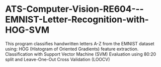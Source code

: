 # ATS-Computer-Vision-RE604---EMNIST-Letter-Recognition-with-HOG-SVM
This program classifies handwritten letters A-Z from the EMNIST dataset using:      HOG (Histogram of Oriented Gradients) feature extraction.     Classification with Support Vector Machine (SVM)     Evaluation using 80:20 split and Leave-One-Out Cross Validation (LOOCV)
